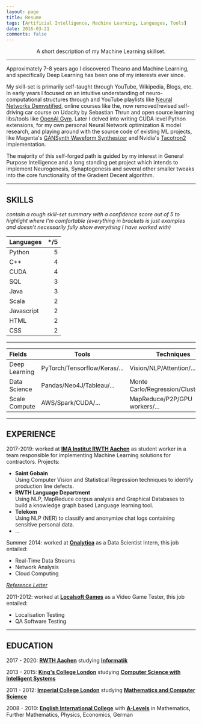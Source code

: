 ```yaml
---
layout: page
title: Resume
tags: [Artificial Intelligence, Machine Learning, Languages, Tools]
date: 2016-03-21
comments: false
---
```


<center> A short description of my Machine Learning skillset. </center>

-----------------------------------------------------------

Approximately 7-8 years ago I discovered Theano and Machine Learning, and specifically Deep Learning has been one of my interests ever since.

My skill-set is primarily self-taught through YouTube, Wikipedia, Blogs, etc. In early years I focused on an intuitive understanding of neuro-computational structures through and YouTube playlists like [Neural Networks Demystified](https://www.youtube.com/watch?v=bxe2T-V8XRs&list=PLiaHhY2iBX9hdHaRr6b7XevZtgZRa1PoU), online courses like the, now removed/revised self-driving car course on Udacity by Sebastian Thrun and open source learning libs/tools like [OpenAI Gym](http://gym.openai.com/). Later I delved into writing CUDA level Python extensions, for my own personal Neural Network optimization & model research, and playing around with the source code of existing ML projects, like Magenta's [GANSynth Waveform Synthesizer](https://magenta.tensorflow.org/gansynth) and Nvidia's [Tacotron2](https://github.com/NVIDIA/tacotron2) implementation.

The majority of this self-forged path is guided by my interest in General Purpose Intelligence and a long standing pet project which intends to implement Neurogenesis, Synaptogenesis and several other smaller tweaks into the core functionality of the Gradient Decent algorithm.

-----------------------------------------------------------

## SKILLS
*contain a rough skill-set summary with a confidence score out of 5 to highlight where I'm comfortable (everything in brackets is just examples and doesn't necessarily fully show everything I have worked with)*

| Languages  | */5  |
|:-----------|-----:|
| Python     | 5    |
| C++        | 4    |
| CUDA       | 4    |
| SQL        | 3    |
| Java       | 3    |
| Scala      | 2    |
| Javascript | 2    |
| HTML       | 2    |
| CSS        | 2    |

-----------------------------------------------------------

| Fields        | Tools                        | Techniques                            | */5 |
|:--------------|------------------------------|---------------------------------------|----:|
| Deep Learning | PyTorch/Tensorflow/Keras/... | Vision/NLP/Attention/...              | 4   |
| Data Science  | Pandas/Neo4J/Tableau/...     | Monte Carlo/Regression/Clustering/... | 3   |
| Scale Compute | AWS/Spark/CUDA/...           | MapReduce/P2P/GPU workers/...         | 3   |

-----------------------------------------------------------

## EXPERIENCE

2017-2019: worked at **[IMA Institut RWTH Aachen](https://cybernetics-lab.de/)** as student worker in a team responsible for implementing Machine Learning solutions for contractors. Projects:

* **Saint Gobain** <br> Using Computer Vision and Statistical Regression techniques to identify production line defects.
* **RWTH Language Department** <br> Using NLP, MapReduce corpus analysis and Graphical Databases to build a knowledge graph based Language learning tool.
* **Telekom** <br> Using NLP (NER) to classify and anonymize chat logs containing sensitive personal data.
* ...

Summer 2014: worked at **[Onalytica](http://www.onalytica.com/)** as a Data Scientist Intern, this job entailed:

* Real-Time Data Streams
* Network Analysis
* Cloud Computing

[*Reference Letter*](https://drive.google.com/open?id=0B9uCsNmRtZ2CSGJYRWtWZ2dxQ00)

2011-2012: worked at **[Localsoft Games](http://www.localsoft.com/)** as a Video Game Tester, this job entailed:

* Localisation Testing
* QA Software Testing

-----------------------------------------------------------

## EDUCATION

2017 - 2020: **[RWTH Aachen](https://www.rwth-aachen.de/go/id/a/?lidx=1)** studying **[Informatik](https://www.rwth-aachen.de/cms/root/Studium/Vor-dem-Studium/Studiengaenge/Liste-Aktuelle-Studiengaenge/Studiengangbeschreibung/~bnzs/Informatik-B-Sc-/)**

2013 - 2015: **[King's College London](http://www.kcl.ac.uk/index.aspx)** studying **[Computer Science with Intelligent Systems](http://www.kcl.ac.uk/study/undergraduate/courses/computer-science-with-intelligent-systems-bsc.aspx)**

2011 - 2012: **[Imperial College London](https://www.imperial.ac.uk/)** studying **[Mathematics and Computer Science](http://www.imperial.ac.uk/computing/current-students/jmc-info/jmc-first-year/)**

2008 - 2010: **[English International College](http://eicmarbella.org/)** with **[A-Levels](https://drive.google.com/open?id=0B9uCsNmRtZ2CTlZQOWNDdVZwSXM)** in Mathematics, Further Mathematics, Physics, Economics, German
